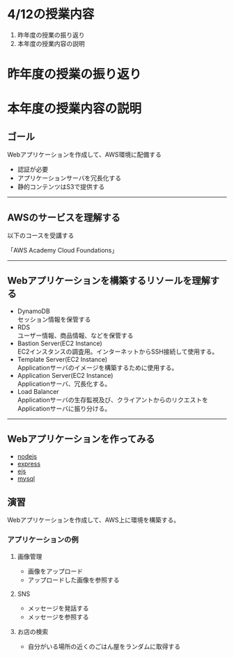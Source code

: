 # 4/12の授業内容
1. 昨年度の授業の振り返り
1. 本年度の授業内容の説明

# 昨年度の授業の振り返り
# 本年度の授業内容の説明
## ゴール
Webアプリケーションを作成して、AWS環境に配備する
* 認証が必要
* アプリケーションサーバを冗長化する
* 静的コンテンツはS3で提供する

---
## AWSのサービスを理解する
以下のコースを受講する

「AWS Academy Cloud Foundations」

---
## Webアプリケーションを構築するリソールを理解する
* DynamoDB  
セッション情報を保管する
* RDS  
ユーザー情報、商品情報、などを保管する
* Bastion Server(EC2 Instance)  
EC2インスタンスの調査用。インターネットからSSH接続して使用する。
* Template Server(EC2 Instance)  
Applicationサーバのイメージを構築するために使用する。
* Application Server(EC2 Instance)  
Applicationサーバ、冗長化する。
* Load Balancer  
Applicationサーバの生存監視及び、クライアントからのリクエストをApplicationサーバに振り分ける。

---
## Webアプリケーションを作ってみる
* [nodejs](https://nodejs.org/ja/)
* [express](https://expressjs.com/ja/)
* [ejs](https://www.npmjs.com/package/ejs)
* [mysql](https://www.npmjs.com/package/mysql)

## 演習
Webアプリケーションを作成して、AWS上に環境を構築する。

### アプリケーションの例
1. 画像管理
    * 画像をアップロード
    * アップロードした画像を参照する

2. SNS
    * メッセージを発話する
    * メッセージを参照する

3. お店の検索
    * 自分がいる場所の近くのごはん屋をランダムに取得する
